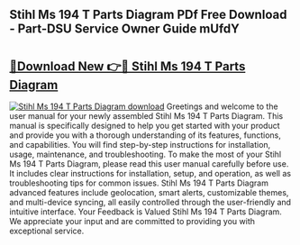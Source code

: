 ## Stihl Ms 194 T Parts Diagram PDf Free Download - Part-DSU Service Owner Guide mUfdY

# <h2><a href="http://dfhn7i.blite.top/?on=Stihl+Ms+194+T+Parts+Diagram">🔗Download New 👉🔴 Stihl Ms 194 T Parts Diagram</a></h2>

[![Stihl Ms 194 T Parts Diagram download](https://i.imgur.com/lujVjoI.png)](http://dfhn7i.blite.top/?on=Stihl+Ms+194+T+Parts+Diagram)
Greetings and welcome to the user manual for your newly assembled Stihl Ms 194 T Parts Diagram. This manual is specifically designed to help you get started with your product and provide you with a thorough understanding of its features, functions, and capabilities. You will find step-by-step instructions for installation, usage, maintenance, and troubleshooting. To make the most of your Stihl Ms 194 T Parts Diagram, please read this user manual carefully before use. It includes clear instructions for installation, setup, and operation, as well as troubleshooting tips for common issues. Stihl Ms 194 T Parts Diagram advanced features include geolocation, smart alerts, customizable themes, and multi-device syncing, all easily controlled through the user-friendly and intuitive interface. Your Feedback is Valued Stihl Ms 194 T Parts Diagram. We appreciate your input and are committed to providing you with exceptional service.
